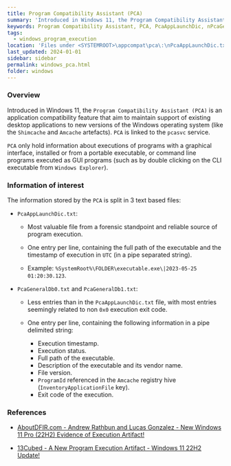 ```yaml
---
title: Program Compatibility Assistant (PCA)
summary: 'Introduced in Windows 11, the Program Compatibility Assistant (PCA) is an application compatibility feature that aim to maintain support of existing desktop applications to new versions of the Windows operating system.\n\nInformation of interest, only for programs executed as GUI: file full path and timestamp of execution. More information available for executions resulting in non 0x0 exit code.'
keywords: Program Compatibility Assistant, PCA, PcaAppLaunchDic, nPcaGeneralDb0, nPcaGeneralDb1
tags:
  - windows_program_execution
location: 'Files under <SYSTEMROOT>\appcompat\pca\:\nPcaAppLaunchDic.txt\nPcaGeneralDb0.txt\nPcaGeneralDb1.txt'
last_updated: 2024-01-01
sidebar: sidebar
permalink: windows_pca.html
folder: windows
---
```


### Overview

Introduced in Windows 11, the `Program Compatibility Assistant (PCA)` is an
application compatibility feature that aim to maintain support of existing
desktop applications to new versions of the Windows operating system (like the
`Shimcache` and `Amcache` artefacts). `PCA` is linked to the `pcasvc` service.

`PCA` only hold information about executions of programs with a graphical
interface, installed or from a portable executable, or command line programs
executed as GUI programs (such as by double clicking on the CLI executable
from `Windows Explorer`).

### Information of interest

The information stored by the `PCA` is split in 3 text based files:
  - `PcaAppLaunchDic.txt`:

    - Most valuable file from a forensic standpoint and reliable source of
      program execution.

    - One entry per line, containing the full path of the executable and the
      timestamp of execution in `UTC` (in a pipe separated string).

    - Example: `%SystemRoot%\FOLDER\executable.exe\|2023-05-25 01:20:30.123`.

  - `PcaGeneralDb0.txt` and `PcaGeneralDb1.txt`:

    - Less entries than in the `PcaAppLaunchDic.txt` file, with most entries
      seemingly related to non `0x0` execution exit code.

    - One entry per line, containing the following information in a pipe
      delimited string:
      - Execution timestamp.
      - Execution status.
      - Full path of the executable.
      - Description of the executable and its vendor name.
      - File version.
      - `ProgramId` referenced in the `Amcache` registry hive
       (`InventoryApplicationFile` key).
      - Exit code of the execution.

### References

  - [AboutDFIR.com - Andrew Rathbun and Lucas Gonzalez - New Windows 11 Pro (22H2) Evidence of Execution Artifact!](https://aboutdfir.com/new-windows-11-pro-22h2-evidence-of-execution-artifact/)

  - [13Cubed - A New Program Execution Artifact - Windows 11 22H2 Update!](https://www.youtube.com/watch?v=rV8aErDj06A)
